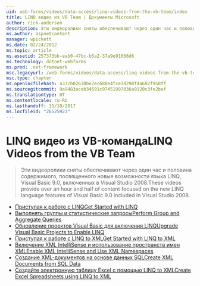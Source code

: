 ```yaml
---
uid: web-forms/videos/data-access/linq-videos-from-the-vb-team/index
title: LINQ видео из VB Team | Документы Microsoft
author: rick-anderson
description: Эти видеоролики сняты обеспечивают через один час и половина содержимого, посвященного новые возможности языка LINQ, Visual Basic 9.0, включенных в Visual Studio 2008.
ms.author: aspnetcontent
manager: wpickett
ms.date: 02/24/2012
ms.topic: article
ms.assetid: 257373bb-eab0-47bc-b5a2-37a9e91666d6
ms.technology: dotnet-webforms
ms.prod: .net-framework
msc.legacyurl: /web-forms/videos/data-access/linq-videos-from-the-vb-team
msc.type: chapter
ms.openlocfilehash: a33cb02630be7ec688e4fce3d290f4a692f958ff
ms.sourcegitcommit: 9a9483aceb34591c97451997036a9120c3fe2baf
ms.translationtype: HT
ms.contentlocale: ru-RU
ms.lasthandoff: 11/10/2017
ms.locfileid: "26525923"
---
```

<a name="linq-videos-from-the-vb-team"></a><span data-ttu-id="69479-103">LINQ видео из VB-команда</span><span class="sxs-lookup"><span data-stu-id="69479-103">LINQ Videos from the VB Team</span></span>
====================
> <span data-ttu-id="69479-104">Эти видеоролики сняты обеспечивают через один час и половина содержимого, посвященного новые возможности языка LINQ, Visual Basic 9.0, включенных в Visual Studio 2008.</span><span class="sxs-lookup"><span data-stu-id="69479-104">These videos provide over an hour and half of content focused on the new LINQ language features of Visual Basic 9.0 included in Visual Studio 2008.</span></span>


- [<span data-ttu-id="69479-105">Приступая к работе с LINQ</span><span class="sxs-lookup"><span data-stu-id="69479-105">Get Started with LINQ</span></span>](how-do-i-get-started-with-linq.md)
- [<span data-ttu-id="69479-106">Выполнять группы и статистические запросы</span><span class="sxs-lookup"><span data-stu-id="69479-106">Perform Group and Aggregate Queries</span></span>](how-do-i-perform-group-and-aggregate-queries.md)
- [<span data-ttu-id="69479-107">Обновление проектов Visual Basic для включения LINQ</span><span class="sxs-lookup"><span data-stu-id="69479-107">Upgrade Visual Basic Projects to Enable LINQ</span></span>](how-do-i-upgrade-visual-basic-projects-to-enable-linq.md)
- [<span data-ttu-id="69479-108">Приступая к работе с LINQ to XML</span><span class="sxs-lookup"><span data-stu-id="69479-108">Get Started with LINQ to XML</span></span>](how-do-i-get-started-with-linq-to-xml.md)
- [<span data-ttu-id="69479-109">Включение XML IntelliSense и использование пространств имен XML</span><span class="sxs-lookup"><span data-stu-id="69479-109">Enable XML IntelliSense and Use XML Namespaces</span></span>](how-do-i-enable-xml-intellisense-and-use-xml-namespaces.md)
- [<span data-ttu-id="69479-110">Создание XML-документов на основе данных SQL</span><span class="sxs-lookup"><span data-stu-id="69479-110">Create XML Documents from SQL Data</span></span>](how-do-i-create-xml-documents-from-sql-data.md)
- [<span data-ttu-id="69479-111">Создайте электронную таблицу Excel с помощью LINQ to XML</span><span class="sxs-lookup"><span data-stu-id="69479-111">Create Excel Spreadsheets using LINQ to XML</span></span>](how-do-i-create-excel-spreadsheets-using-linq-to-xml.md)
